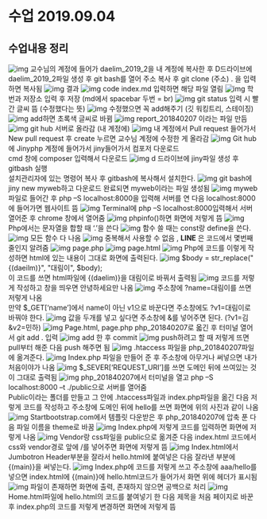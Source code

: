 # 수업 2019.09.04
## 수업내용 정리

![img](./images2/1.png)
교수님의 계정에 들어가 daelim_2019_2을 내 계정에 복사한 후 D드라이브에 daelim_2019_2파일 생성 후 git bash를 열어 주소 복사 후 git clone (주소) . 을 입력하면 복사됨
![img](./images2/2.png)
결과
![img](./images2/3.png)
code index.md 입력하면 해당 파일 열림
![img](./images2/4.png)
학번과 저장소 입력 후 저장 (md에서 spacebar 두번 = br)
![img](./images2/5.png)
git status 입력 시 빨간 글씨 뜸 (수정했다는 뜻)
![img](./images2/6.png)
수정했으면 꼭 add해주기 (깃 워킹트리, 스테이징)
![img](./images2/7.png)
add하면 초록색 글씨로 바뀜
![img](./images2/8.png)
report_201840207 이라는 파일 만듬
![img](./images2/9.png)
git hub 서버로 올라감 (내 계정에)
![img](./images2/10.png)
내 계정에서 Pull request 들어가서 New pull request 후 create 누르면 교수님 계정에 수정한 게 올라감
![img](./images2/11.png)
Git hub에 Jinyphp 계정에 들어가서 jiny들어가서 컴포저 다운로드 <br>
cmd 창에 composer 입력해서 다운로드
![img](./images2/12.png)
d 드라이브에 jiny파일 생성 후 gitbash 실행 <br>
설치관리자에 있는 명령어 복사 후 gitbash에 복사해서 설치한다.
![img](./images2/13.png)
git bash에 jiny new myweb하고 다운로드 완료되면 myweb이라는 파일 생성됨
![img](./images2/14.png)
myweb파일로 들어간 후 php –S localhost:8000을 입력해 서버를 연 다음 localhost:8000에 들어가면 웹사이트 뜸
![img](./images2/15.png)
Terminal에 php –S localhost:8000입력해서 서버 열어준 후 chrome 창에서 열어줌
![img](./images2/16.png)
phpinfo()하면 화면에 저렇게 뜸
![img](./images2/17.png)
Php에서는 문자열을 합할 때 ‘.’을 쓴다
![img](./images2/18.png)
함수 쓸 때는 const랑 define을 쓴다.
![img](./images2/19.png)
모든 함수 다 나옴
![img](./images2/20.png)
중복해서 사용할 수 없음 , __LINE__ 은 코드에서 몇번째 줄인지 알려줌
![img](./images2/21.png)
page.php
![img](./images2/22.png)
page.html
![img](./images2/23.png)
Php에 코드를 이렇게 작성하면 html에 있는 내용이 그대로 화면에 출력된다.
![img](./images2/24.png)
$body = str_replace("{(daeilm)}", "대림이", $body);<br>
이 코드를 쓰면 html파일에 {(daelim)}을 대림이로 바꿔서 출력됨
![img](./images2/25.png)
코드를 저렇게 작성하고 창을 띄우면 안녕하세요만 나옴
![img](./images2/26.png)
주소창에 ?name=대림이를 쓰면 저렇게 나옴<br>
만약 $_GET[‘name’]에서 name이 아닌 v1으로 바꾼다면 주소창에도 ?v1=대림이로 바꿔야 한다.
![img](./images2/27.png)
값을 두개를 넣고 싶다면 주소창에 &를 넣어주면 된다. (?v1=김&v2=민하)
![img](./images2/28.png)
Page.html, page.php php_201840207로 옯긴 후 터미널 열어서 git add . 입력
![img](./images2/29.png)
add 한 후 commit
![img](./images2/30.png)
push하려고 할 때 저렇게 뜨면 pull부터 해준 다음 push 해주면 됨
![img](./images2/31.png)
.htaccess 파일을 php_201840207파일에 옮겨준다.
![img](./images2/32.png)
Index.php 파일을 만들어 준 후 주소창에 아무거나 써넣으면 내가 처음이야가 나옴
![img](./images2/33.png)
$_SEVER[‘REQUEST_URI’]를 쓰면 도메인 뒤에 쓰여있는 것이 그대로 출력됨
![img](./images2/34.png)
php_201840207에서 터미널을 열고 php –S localhost:8000 –t ./public으로 서버를 열어줌 <br>
Public이라는 폴더를 만들고 그 안에 .htaccess파일과 index.php파일을 옮긴 다음 저렇게 코드를 작성하고 주소창에 도메인 뒤에 hello를 쓰면 화면에 위의 사진과 같이 나옴
![img](./images2/35.png)
Startbootstrap.com에서 템플릿 다운받은 후 php_201840207에 압축 푼 다음 파일 이름을 theme로 바꿈
![img](./images2/36.png)
Index.php에 저렇게 코드를 입력하면 화면에 저렇게 나옴
![img](./images2/37.png)
Vendor랑 css파일을 public으로 옮겨준 다음 index.html 코드에서 css와 vendor경로 앞에 /를 넣어주면 화면에 저렇게 뜸
![img](./images2/38.png)
Index.html에서 Jumbotron Header부분을 잘라서 hello.html에 붙여넣은 다음 잘라낸 부분에 {(main)}을 써넣는다.
![img](./images2/39.png)
Index.php에 코드를 저렇게 쓰고 주소창에 aaa/hello를 넣으면 index.html에 {(main)}에 hello.html코드가 들어가서 화면 위에 헤더가 표시됨
![img](./images2/40.png)
파일이 존재하면 화면에 출력, 존재하지 않으면 공백으로 처리
![img](./images2/41.png)
Home.html파일에 hello.html의 코드를 붙여넣기 한 다음 제목을 처음 페이지로 바꾼 후 index.php의 코드를 저렇게 변경하면 화면에 저렇게 뜸